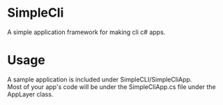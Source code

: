# SimpleCli
A simple application framework for making cli c# apps.<br>

# Usage
A sample application is included under SimpleCLI/SimpleCliApp.<br>
Most of your app's code will be under the SimpleCliApp.cs file under the AppLayer class.